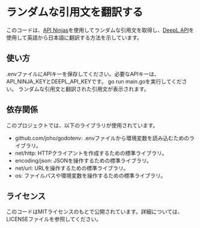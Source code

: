 # ランダムな引用文を翻訳する
このコードは、[API Ninjas](https://api-ninjas.com/)を使用してランダムな引用文を取得し、[DeepL API](https://www.deepl.com/translator)を使用して英語から日本語に翻訳する方法を示しています。

## 使い方
.envファイルにAPIキーを保存してください。必要なAPIキーは、API_NINJA_KEYとDEEPL_API_KEYです。
go run main.goを実行してください。
ランダムな引用文と翻訳された引用文が表示されます。
## 依存関係
このプロジェクトでは、以下のライブラリが使用されています。

- github.com/joho/godotenv: .envファイルから環境変数を読み込むためのライブラリ。
- net/http: HTTPクライアントを作成するための標準ライブラリ。
- encoding/json: JSONを操作するための標準ライブラリ。
- net/url: URLを操作するための標準ライブラリ。
- os: ファイルパスや環境変数を操作するための標準ライブラリ。

## ライセンス
このコードはMITライセンスのもとで公開されています。詳細については、LICENSEファイルを参照してください。
